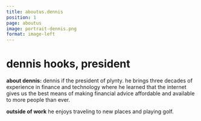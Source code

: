```yaml
---
title: aboutus.dennis
position: 1
page: aboutus
image: portrait-dennis.png
format: image-left
---
```


# dennis hooks, president
**about dennis:** dennis if the president of plynty. he brings three decades
of experience in finance and technology where he learned that the internet
gives us the best means of making financial advice affordable and available
to more people than ever.

**outside of work** he enjoys traveling to new places and playing golf.